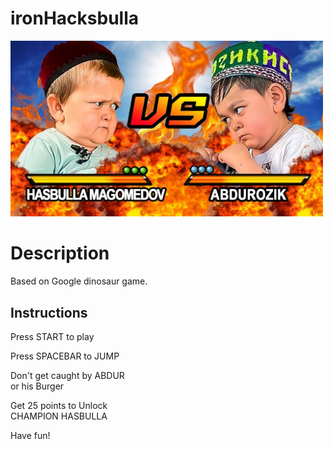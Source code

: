 # ironHacksbulla

<img src="./images/header.jpg" width="500px">

# **Description**
<p>Based on Google dinosaur game.</p>

## **Instructions**
<p>Press START to play</p>
<p>Press SPACEBAR to JUMP</p>
<p>Don't get caught by ABDUR <br> or his Burger</p>
<p>Get 25 points to Unlock <br> CHAMPION HASBULLA</p>


Have fun!
